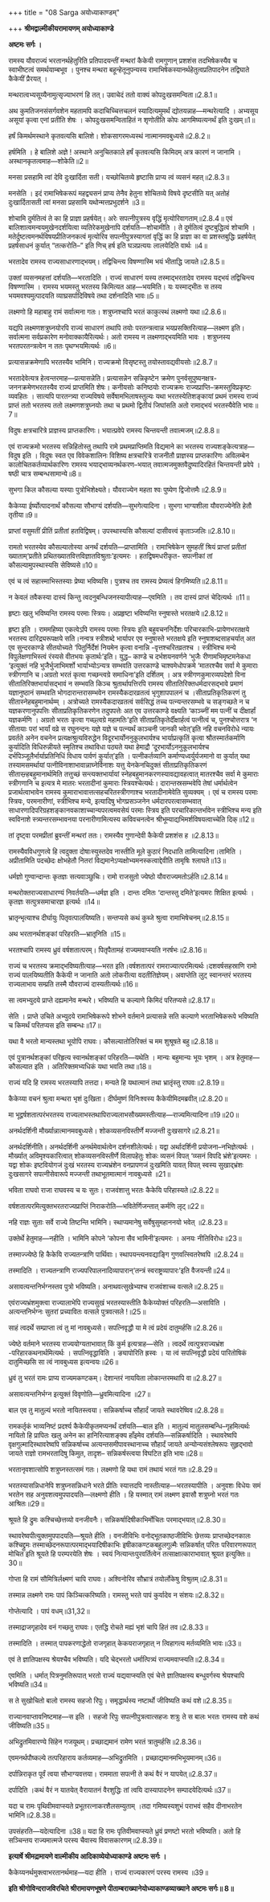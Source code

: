 +++
title = "08 Sarga अयोध्याकाण्डम्"

+++
**श्रीमद्वाल्मीकीयरामायणम् अयोध्याकाण्डे**

**अष्टमः सर्गः ।**

 रामस्य यौवराज्यं भरतानर्थहेतुरिति प्रतिपादयन्तीं मन्थरां कैकेयी रामगुणान् प्रशशंस तदभिषेकस्यैव च स्वाभीष्टत्वं समर्थयाम्बभूव । पुनश्च मन्थरा बहून्हेतूनुपन्यस्य रामाभिषेकस्यानर्थहेतुत्वप्रतिपादनेन तद्विघाते कैकेयीं प्रैरयत् ।

मन्थरात्वभ्यसूय्यैनामुत्सृज्याभरणं हि तत्। उवाचेदं ततो वाक्यं कोपदुःखसमन्विता॥2.8.1॥

अथ कुमतिजनसंसर्गवशेन महतामपि कदाचिच्चित्तचलनं स्यादित्यमुमर्थं द्योतयन्नाह—मन्थरेत्यादि । अभ्यसूय असूयां कृत्वा एनां प्रतीति शेषः । कोपदुःखसमन्विताहितं न शृणोतीति कोपः आगमिष्यत्यनर्थं इति दुःखम्॥1॥

हर्षं किमर्थमस्थाने कृतवत्यसि बालिशे। शोकसागरमध्यस्थं नात्मानमवबुध्यसे॥2.8.2॥

हर्षमिति । हे बालिशे अज्ञे ! अस्थाने अनुचितकाले हर्षं कृतवत्यसि किमिदम् अत्र कारणं न जानामि । अस्थानकृतत्वमाह—शोकेति॥2॥

मनसा प्रसहामि त्वां देवि दुःखार्दिता सती। यच्छोचितव्ये हृष्टासि प्राप्य त्वं व्यसनं महत्॥2.8.3॥

मनसेति । इदं रामाभिषेकरूपं महद्व्यसनं प्राप्य तेनैव हेतुना शोचितव्ये विषये दृष्टसीति यत् अतोहं दुःखार्दितासती त्वां मनसा प्रहसामि यथोन्मत्तप्रभुदर्शने ॥3॥

शोचामि दुर्मतित्वं ते का हि प्राज्ञा प्रहर्षयेत्। अरेः सपत्नीपुत्रस्य वृद्धिं मृत्योरिवागताम्॥2.8.4॥ एवं बालिशात्वमन्वयमुखेनदर्शयित्वा व्यतिरेकमुखेनापि दर्शयति—शोचामीति । ते दुर्मतित्वं दुष्टबुद्धित्वं शोचामि । मतेर्दुष्टत्वमनर्थविषयप्रीतिजनकत्वं मृत्योरिव सपत्नीपुत्रस्यागतां वृद्धिं का हि प्राज्ञा का वा प्रशस्तबुद्धिः प्रहर्षयेत् प्रहर्षसाधनं कुर्यात् “तत्करोति–” इति णिच् हर्ष इति घञप्रत्ययः लालयेदिति वार्थः ॥4॥

भरतादेव रामस्य राज्यसाधारणाद्भयम्। तद्विचिन्त्य विषण्णास्मि भयं भीताद्धि जायते॥2.8.5॥

उक्तां व्यसनमहत्तां दर्शयति—भरतादिति । राज्यं साधारणं यस्य तस्माद्भरतादेव रामस्य यद्भयं तद्विचिन्त्य विषण्णास्मि । रामस्य भयमस्तु भरतस्य किमित्यत आह—भयमिति। यः यस्माद्भीतः स तस्य भयमवश्यमुत्पादयति व्याघ्रसर्पादिविषये तथा दर्शनादिति भावः॥5॥

लक्ष्मणो हि महाबाहु रामं सर्वात्मना गतः। शत्रुघ्नश्चापि भरतं काकुत्स्थं लक्ष्मणो यथा॥2.8.6॥

यद्यपि लक्ष्मणशत्रुघ्नयोरपि राज्यं साधारणं तथापि तयोः परतन्त्रत्वान्न भयप्रसक्तिरित्याह—लक्ष्मण इति। सर्वात्मना सर्वप्रकारेण मनोवाक्कायैरित्यर्थः। अतो रामस्य न लक्ष्मणाद्भयमिति भावः । शत्रुघ्नस्य भरतपरतन्त्रत्वेन न ततः पृथग्भयमित्यर्थः ॥6॥

प्रत्यासन्नक्रमेणापि भरतस्यैव भामिनि। राज्यक्रमो विसृष्टस्तु तयोस्तावद्यवीयसोः॥2.8.7॥

भरतादेवेत्यत्र हेत्वन्तरमाह—प्रत्यासन्नेति। प्रत्यासन्नेन सन्निकृष्टेन क्रमेण पुनर्वसुपुष्यनक्षत्र- जननक्रमेणभरतस्यैव राज्यं प्राप्तमिति शेषः। कनीयसोः कनिष्ठयोः राज्यक्रमः राज्यप्राप्ति–क्रमस्तुविप्रकृष्टः व्यवहितः । सात्यपि पारतन्त्र्या राज्यविषये सर्वेषामभिलाषस्तुल्यः यथा भरतस्येतिशङ्कायां प्रथमं रामस्य राज्यं प्राप्तं ततो भरतस्य ततो लक्ष्मणशत्रुघ्नयोः तथा च प्रथमो द्वितीयं जिघांसति अतो रामाद्भयं भरतस्यैवेति भावः॥7॥

विदुषः क्षत्रचारित्रे प्राज्ञस्य प्राप्तकारिणः। भयात्प्रवेपे रामस्य चिन्तयन्ती तवात्मजम्॥2.8.8॥

एवं राज्यक्रमो भरतस्य सन्निहितोस्तु तथापि रामे प्रथमप्राप्तिमति विद्यमाने का भरतस्य राज्यशङ्केत्यत्राह—विदुष इति । विदुषः स्वत एव विवेकशालिनः विशिष्य क्षत्रचारित्रे राजनीतौ प्राज्ञस्य प्राप्तकारिणः अविलम्बेन कालोचितकर्तव्यार्थकारिणः रामस्य भयाद्भाव्यनर्थकरण–भयात् तवात्मजमुक्तवैदुष्यादिरहितं चिन्तयन्ती प्रवेपे । षष्ठी चात्र सम्बन्धसामान्ये॥8॥

सुभगा किल कौसल्या यस्याः पुत्रोभिशेक्ष्यते। यौवराज्येन महता श्वः पुष्येण द्विजोत्तमैः॥2.8.9॥

कैकेय्या ईर्ष्योत्पादनार्थं कौसल्या सौभाग्यं दर्शयति—सुभगेत्यादिना । सुभगा भाग्यशीला यौवराज्येनेति हेतौ तृतीया॥9॥

प्राप्तां वसुमतीं प्रीतिं प्रतीतां हतविद्विषम्। उपस्थास्यसि कौसल्यां दासीवत्त्वं कृताञ्जलिः॥2.8.10॥

रामतो भरतस्येव कौसल्यातोस्या अनर्थं दर्शयति—प्राप्तामिति । रामाभिषेकेन सुमहतीं श्रियं प्राप्तां प्रतीतां ख्याताम्‘प्रतीते प्रथितख्यातवित्तविज्ञातविश्रुताः’इत्यमरः । हतद्विषमधरीकृत- सपत्नीकां तां कौसल्यामुपस्थास्यसि सेविष्यसे॥10॥

एवं च त्वं सहास्माभिस्तस्याः प्रेष्या भविष्यसि। पुत्रश्च तव रामस्य प्रेष्यत्वं हिगमिष्यति॥2.8.11॥

न केवलं तवैकस्या दास्यं किन्तु त्वदनुबन्धिजनस्यापीत्याह—एवमिति । तव दास्यं प्राप्तं चेदित्यर्थः ॥11॥

हृष्टाः खलु भविष्यन्ति रामस्य परमाः स्त्रियः। अप्रहृष्टा भविष्यन्ति स्नुषास्ते भरतक्षये॥2.8.12॥

हृष्टा इति । राममहिष्या एकत्वेऽपि रामस्य परमाः स्त्रियः इति बहुवचननिर्देशः परिचारकाभि-प्रायेणभरतक्षये भरतस्य दारिद्र्यरूपक्षये सति।नन्वत्र स्त्रीशब्दे भार्यापर एव स्नुषास्ते भरतक्षये इति स्नुषाशब्दसाहचर्यात् अत एव सुन्दरकाण्डे सीतयोच्यते ‘पितुर्निर्देशं नियमेन कृत्वा वनान्नि -वृत्तश्चरितव्रतश्च । स्त्रीभिश्च मन्ये विपुलेक्षणाभिस्त्वं रंस्यसे वीतभयः कृतार्थः’इति। युद्ध– काण्डे च दर्भशयनवर्णने ‘भुजैः रीणामभिमृष्टमनेकधा ‘इत्युक्तं नहि भुजैर्भुजाभिमर्शो भार्याभ्योऽन्यत्र सम्भवति उत्तरकाण्डे चाश्वमेधोपक्रमे ‘मातरश्चैव सर्वा मे कुमाराः स्त्रीगणानि च।अग्रतो भरतं कृत्वा गच्छन्त्वग्रे समाधिना’इति दर्शितम् । अत्र स्त्रीगणकुमारव्यपदेशो विना सीतातिरिक्तभार्यासद्भावं न सम्भवति किञ्च श्रुतार्थापत्तिरपि रामस्य सीतातिरिक्तधर्मदारसद्भावे प्रमाणं यज्ञानुष्ठानं सम्भवति भोगदारान्तरासम्भवेन रामस्यैकदारव्रतत्वं भृगुशापपालनं च ।सीताप्रतिकृतिकरणं तु सीतास्नेहबहुमानार्थम्म् । अत्रोच्यते रामस्यैकदारव्रतत्वं सर्वसिद्धं तच्च पत्न्यन्तरसम्भवे च सङ्गच्छते न च यज्ञकरणानुपपत्तिः सीताप्रतिकृतिकरणेन तदुपपत्तेः अत एव उत्तरकाण्डे वक्ष्यति ‘काञ्च्नीं मम पत्नीं च दीक्षार्हां यज्ञकर्मणि । अग्रतो भरतः कृत्वा गच्छ्त्वग्रे महामतिः’इति सीताप्रतिकृतेर्दीक्षार्हत्वं पत्नीत्वं च, पुनश्चोत्तरात्र ‘न सीतायाः परां भार्यां वव्रे स रघुनन्दनः यज्ञे यज्ञे च पत्न्यर्थं काञ्चनी जानकी भवेत्’इति नहि वचनविरोधे न्यायः प्रवर्तते अनेन वचनेन प्रत्यक्षश्रुत्यविरुद्धेन विदूरभार्योननुकूलभार्यश्च भार्याप्रत्कृतिं कृत्वा श्रौतस्मार्तकर्माणि कुर्यादिति विधिरुन्नीयते स्मृतिश्च तथाविधा पठ्यते यथा हेमाद्रौ ‘दूरभार्योऽननुकूलभार्यश्च दर्भपिञ्जूलैर्भार्याप्रतिनिधिं विधाय पार्वणं कुर्यात्’इति । पत्नीकर्तव्यानि कर्माण्यध्वर्युर्यजमानो वा कुर्यात् यथा तस्यामसमर्थायां पत्नीविनाशाभावान्नाघ्नेर्विनाशः यत्तु येनकेनचिदुक्तं सीताप्रतिकृतिकरणं सीतास्न्र्हबहुमानार्थमिति तत्तुच्छं सन्त्यक्तभार्यायां स्नेहबहुमानकरणस्यावद्यावहत्वात् मातरश्चैव सर्वा मे कुमाराः स्त्रीगणानि च इत्यत्र मे मातरः भरतादीनां कुमाराः स्त्रियश्चेत्यर्थः। दारान्तस्रसम्भवेपि तेषां धर्मार्थत्वेन प्रजार्थत्वाभावेन रामस्य कुमाराभावात्तत्सहचरितस्त्रीगणाश्च भरतादीनामेवेति सुव्यक्यम् । एवं च रामस्य परमाः स्त्रियः, परमनारीणां, स्त्रीभिश्च मन्ये, इत्यादिषु भोगप्रसञ्जनेन धर्मदारपरत्वासम्भवात् साधारणादिपरिग्रहशङ्कानवकाशाच्चान्यपरत्वमवसेयं परमाः स्त्रिय इति परचारिकान्तर्भावेन स्त्रीभिश्च मन्य इति स्वविनाशे स्त्र्यन्तरसम्भावनया परनारीणामित्यस्य कविवचनत्वेन श्रीभूम्याद्यभिमर्शविषयत्वाच्चेति दिक्॥12॥

तां दृष्ट्वा परमप्रीतां ब्रुवन्तीं मन्थरां ततः। रामस्यैव गुणान्देवी कैकेयी प्रशशंस ह ॥2.8.13॥

रामस्यैवविधगुणत्वे हि त्वदुक्ता दोषाःस्युस्तदेव नास्तीति मूले कुठारं निदधाति तामित्यादिना।तामिति । अप्रीतामिति पदच्छेदः क्षोभहेतौ नितरां विद्यमानेऽप्यक्षोभ्यमनस्कत्वाद्देवीति तामृषिः श्लाघते॥13॥

धर्मज्ञो गुण्वान्दान्तः कृतज्ञः सत्यवाञ्छुचिः। रामो राजसुतो ज्येष्ठो यौवराज्यमतोऽर्हति॥2.8.14॥

मन्थरोक्तराज्यसाधारण्यं निवर्तयति—धर्मज्ञ इति । दान्तः दमितः ‘दान्तस्तु दमिते’इत्यमरः शिक्षित इत्यर्थः । कृतज्ञः सत्पुत्रसमाचारज्ञ इत्यर्थः ॥14॥

भ्रातृन्भृत्याश्च दीर्घायुः पितृवत्पालयिष्यति। सन्तप्यसे कथं कुब्जे श्रुत्वा रामाभिषेचनम्॥2.8.15॥

अथ भरतानर्थशङ्कां परिहरति—भ्रातृनिति ॥15॥

भरतश्चापि रामस्य ध्रुवं वर्षशतात्परम्। पितृपैतामहं राज्यमवाप्स्यति नरर्षभः॥2.8.16॥

राज्यं च भरतस्य क्रमाद्भविष्यतीत्याह—भरत इति।वर्षशतात्परं रामराज्यात्परमित्यर्थः।दशवर्षसहस्राणि रामो राज्यं पालयिष्यतीति कैकेयी न जानाति अतो लोकरीत्या वदतीतिज्ञेयम्। अवाप्तेति लुट् स्वानन्तरं भरतस्य राज्यलाभाय सम्प्रति तस्मै यौवराज्यं दास्यतीत्यर्थः॥16॥

सा त्वमभ्युदये प्राप्ते दह्यमानेव मन्थरे। भविष्यति च कल्याणे किमिदं परितप्यसे॥2.8.17॥

सेति । प्राप्ते उचिते अभ्युदये रामाभिषेकरूपे शोभने वर्तमाने प्रत्यासन्ने सति कल्याणे भरताभिषेकरूपे भविष्यति च किमर्थं परितप्यस इति सम्बन्धः॥17॥

यथा वै भरतो मान्यस्तथा भूयोपि राघवः। कौसल्यातोतिरिक्तं च मम शुश्रूषते बहु॥2.8.18॥

एवं पुत्रानर्थशङ्कां परिहृत्य स्वानर्थशङ्कां परिहरति—यथेति । मान्यः बहुमान्यः भूयः भृशम् । अत्र हेतुमाह—कौसल्यात इति । अतिरिक्तमभ्यधिकं यथा भवति तथा॥18॥

राज्यं यदि हि रामस्य भरतस्यापि तत्तदा। मन्यते हि यथात्मानं तथा भ्रातृंस्तु राघवः॥2.8.19॥

कैकेय्या वचनं श्रुत्वा मन्थरा भृशं दुःखिता। दीर्घमुष्णं विनिःश्वस्य कैकेयीमिदमब्रवीत्॥2.8.20॥

मा भूद्वर्षशतात्परंभरतस्य राज्यलाभस्तथापिराज्यलाभसौख्यमस्तीत्याह—राज्यमित्यादिना॥19॥20॥

अनर्थदर्शिनी मौर्ख्यान्नात्मानमवबुध्यसे। शोकव्यसनविस्तीर्णे मज्जन्ती दुःखसागरे॥2.8.21॥

अनर्थदर्शिनीति। अनर्थदर्शिनी अनर्थमेवार्थत्वेन दर्शनशीलेत्यर्थः। यद्वा अर्थादर्शिनी प्रयोजना–नभिज्ञेत्यर्थः । मौर्ख्यात् अविमृश्यकारित्वात् शोकव्यसनविस्तीर्णे विलापहेतुः शोकः व्यसनं विपत् ‘व्य्सनं विपदि भ्रंशे’इत्यमरः । यद्वा शोकः इष्टवियोगजं दुःखं भरतस्य राज्यभ्रंशेन वनप्रापणजं दुःखमिति यावत् विपत् स्वस्य सुखाद्भ्रंशः दुःखसागरे सपत्नीसेवारूपे मज्जन्ती तथाभूतमात्मानं नावबुध्यसे ॥21॥

भविता राघवो राजा राघवस्य च यः सुतः। राजवंशात्तु भरतः कैकेयि परिहास्यते॥2.8.22॥

वर्षशतात्परमित्युक्तभरतराज्यप्राप्तिं निराकरोति—भवितेर्णिजन्तात् कर्मणि लृट्॥22॥

नहि राज्ञः सुताः सर्वे राज्ये तिष्टन्ति भामिनि। स्थाप्यमानेषु सर्वेषुसुमहाननयो भवेत् ॥2.8.23॥

उक्तेर्थे हेतुमाह—नहीति । भामिनि कोपने ‘कोपना सैव भामिनी’इत्यमरः । अनयः नीतिविरोधः॥23॥

तस्माज्ज्येष्ठे हि कैकेयि राज्यतन्त्राणि पार्थिवाः। स्थापयन्त्यनवद्याङ्गि गुणवत्स्वितरेष्वपि ॥2.8.24॥

तस्मादिति । राज्यतन्त्राणि राज्यपरिपालनादिव्यापारान्‘तन्त्रं स्वराष्ट्रव्यापारः’इति वैजयन्ती॥24॥

असावत्यन्तनिर्भग्नस्तव पुत्रो भविष्यति। अनाथवत्सुखेभ्यश्च राजवंशाच्च वत्सले॥2.8.25॥

एवंराज्यभ्रंशमुक्त्वा राज्यालाभेपि राज्यसुखं भरतस्यास्तीति कैकेय्योक्तं परिहरति—असाविति । अत्यन्तनिर्भग्नः सुतरां प्रच्यावितः वत्सले पुत्रवत्सले !॥25॥

साहं त्वदर्थे सम्प्राप्ता त्वं तु मां नावबुध्यसे। सपत्निवृद्धौ या मे त्वं प्रदेयं दातुमर्हसि॥2.8.26॥

ज्येष्ठे वर्तमाने भरतस्य राज्ययोग्यताभावात् किं कुर्म इत्यत्राह—सेति । त्वदर्थे त्वत्पुत्रराज्यभ्रंश -परिहारकथनार्थमित्यर्थः । सपत्निवृद्धाविति । ङ्यापोरिति ह्रस्वः । या त्वं सपत्निवृद्धौ प्रदेयं पारितोषिकं दातुमिच्छसि सा त्वं नावबुध्यस इत्यन्वयः॥26॥

ध्रुवं तु भरतं रामः प्राप्य राज्यमकण्टकम्। देशान्तरं नाययिता लोकान्तरमथापि वा॥2.8.27॥

असावत्यन्तनिर्भग्न इत्युक्तं विवृणोति—ध्रुवमित्यादिना ॥27॥

बाल एव तु मातुल्यं भरतो नायितस्त्वया। सन्निकर्षाच्च सौहार्दं जायते स्थावरेष्विव॥2.8.28॥

रामकर्तृकं भाव्यनिष्टं प्रदर्श्य कैकेयीकृतमप्यनर्थं दर्शयति—बाल इति । मातुल्यं मातुलसम्बन्धि–गृहमित्यर्थः नायितो हि प्रापितः खलु अनेन का हानिरित्याशङ्क्य हाँइमेव दर्शयति—सन्निकर्षादिति । स्थावरेष्वपि वृक्षगुल्मादिस्थावरेष्वपि सन्निकर्षाच्च अत्यन्तसमीपावस्थानाच्च सौहार्दं जायते अन्योन्यसंश्लेषरूपः सुहृद्भावो जायते राज्ञो रामभरतादिषु किमुत, तादृश– सन्निकर्षस्त्वया विघटित इति भावः॥28॥

भरतानृवशात्सोपि शत्रुघ्नस्तत्समं गतः। लक्ष्मणो हि यथा रामं तथायं भरतं गतः॥2.8.29॥

भरतस्यासन्निधानेपि शत्रुघ्नसन्निधाने भरते प्रीतिः स्यात्तदपि नास्तीत्याह—भरतस्यापीति । अनुवशः विधेयः समं भरतेन सह अनुवशत्वमुपपादयति—लक्ष्मणो हीति । हि यस्मात् रामं लक्ष्मण इवासौ शत्रुघ्नो भरतं गतः आश्रितः॥29॥

श्रूयते हि द्रुमः कश्चिच्छेत्तव्यो वनजीवनैः। सन्निकर्षादिषीकाभिर्मोचितः परमाद्भयात्॥2.8.30॥

स्थावरेष्वपीत्युक्तमुपपादयति—श्रूयते हीति । वनजीविभिः वनोद्भूतकाष्ठजीविभिः छेत्तव्यः प्राप्तच्छेदनकालः कश्चिद्द्रुमः तस्माच्छेदनरूपात्परमाद्भयादिषीकाभिः इषीकाकण्टकबहुलगुल्मैः सन्निकर्षात् परितः परिवारणरूपात् मोचित इति श्रूयते हि परम्परयेति शेषः । स्वयं नित्यान्तःपुरवर्तित्वेन तत्साक्षात्काराभावात् श्रूयत इत्युक्तिः॥30॥

गोप्ता हि रामं सौमित्रिर्लक्ष्मणं चापि राघवः। अश्विनोरिव सौभ्रात्रं तयोर्लोकेषु विश्रुतम्॥2.8.31॥

तस्मान्न लक्ष्मणे रामः पापं किञ्चित्करिष्यति। रामस्तु भरते पापं कुर्यादेव न संशयः॥2.8.32॥

गोप्तेत्यादि । पापं वधम्॥31,32॥

तस्माद्राजगृहादेव वनं गच्छतु राघवः। एतद्धि रोचते मह्यं भृशं चापि हितं तव॥2.8.33॥

तस्मादिति । तस्मात् पापकरणाद्धेतो राजगृहात् केकयराजगृहात् न त्विहागत्य मर्तव्यमिति भावः॥33॥

एवं ते ज्ञातिपक्षस्य श्रेयश्चैव भविष्यति। यदि चेद्भरतो धर्मात्पित्र्यं राज्यमवाप्स्यति॥2.8.34॥

एवमिति । धर्मात् पित्रनुमतिरूपात् भरतो राज्यं यद्यवाप्स्यति एवं चेत्ते ज्ञातिपक्षस्य बन्धुवर्गस्य श्रेयश्चापि भविष्यति॥34॥

स ते सुखोचितो बालो रामस्य सहजो रिपुः। समृद्धार्थस्य नष्टार्थो जीविष्यति कथं वशे॥2.8.35॥

राज्यानवाप्तावनिष्टमाह—स इति । सहजो रिपुः सपत्नीपुत्रत्वात्सहजः शत्रुः ते स बालः भरतः रामस्य वशे कथं जीविष्यति॥35॥

अभिद्रुतमिवारण्ये सिंहेन गजयूथम्। प्रच्छाद्यमानं रामेण भरतं त्रातुमर्हसि॥2.8.36॥

एवमनर्थपौष्कल्ये तत्परिहाराय कर्तव्यमाह—अभिद्रुतमिति । प्रच्छाद्यमानमभिभूयमानम्॥36॥

दर्पान्निराकृत पूर्वं त्वया सौभाग्यवत्तया। राममाता सपत्नी ते कथं वैरं न यापयेत्॥2.8.37॥

दर्पादिति ।कथं वैरं न यातयेत् वैरायातनं वैरशुद्धिः तां त्वयि दास्यापादनेन सम्पादयेदित्यर्थः॥37॥

यदा च रामः पृथिवीमवाप्स्यते प्रभूतरत्नाकरशैलसम्युताम् ।तदा गमिष्यस्यशुभं पराभवं सहैव दीनाभरतेन भामिनि॥2.8.38॥

उपसंहरति—यदेत्यादिना ॥38॥ यदा हि रामः पृतिवीमवाप्स्यते ध्रुवं प्रणष्टो भरतो भविष्यति।
अतो हि सञ्चिन्तय राज्यमात्मजे परस्य चैवास्य विवासकारणम्॥2.8.39॥

**इत्यार्षे श्रीमद्रामायणे वाल्मीकीय आदिकाव्येयोध्याकाण्डे अष्टमः सर्गः ।**

कैकेय्यनर्थमुक्त्वाभरतानर्थमाह—यदा हीति । राज्यं राज्यकारणं परस्य रामस्य ॥39॥

**इति श्रीगोविन्दराजविरचिते श्रीरामायणभूषणे पीताम्बराख्यानेयोध्याकाण्डव्याख्याने अष्टमः सर्गः॥ 8॥**
